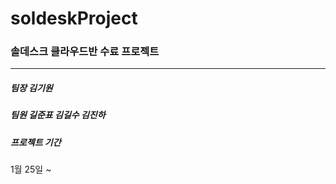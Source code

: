 # soldeskProject
### 솔데스크 클라우드반 수료 프로젝트

---
##### 팀장 김기원
##### 팀원 길준표 김길수 김진하
 
##### 프로젝트 기간

1월 25일 ~
